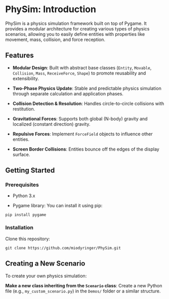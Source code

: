 # PhySim: Introduction

PhySim is a physics simulation framework built on top of Pygame. It provides a modular architecture for creating various types of physics scenarios, allowing you to easily define entities with properties like movement, mass, collision, and force reception.

## Features

* **Modular Design**: Built with abstract base classes (`Entity`, `Movable`, `Collision`, `Mass`, `ReceiveForce`, `Shape`) to promote reusability and extensibility.

* **Two-Phase Physics Update**: Stable and predictable physics simulation through separate calculation and application phases.

* **Collision Detection & Resolution**: Handles circle-to-circle collisions with restitution.

* **Gravitational Forces**: Supports both global (N-body) gravity and localized (constant direction) gravity.

* **Repulsive Forces**: Implement `ForceField` objects to influence other entities.

* **Screen Border Collisions**: Entities bounce off the edges of the display surface.

## Getting Started

### Prerequisites

* Python 3.x

* Pygame library: You can install it using pip:

```
pip install pygame
```

### Installation

Clone this repository:

```
git clone https://github.com/miodyringer/PhySim.git
```

## Creating a New Scenario

To create your own physics simulation:

**Make a new class inheriting from the `Scenario` class**:
   Create a new Python file (e.g., `my_custom_scenario.py`) in the `Demos/` folder or a similar structure.
